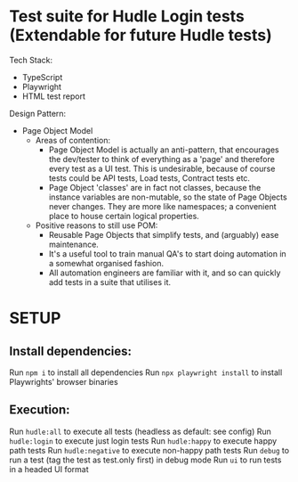 # Test suite for Hudle Login tests (Extendable for future Hudle tests)
Tech Stack:
 - TypeScript
 - Playwright
 - HTML test report

Design Pattern:
 - Page Object Model
    - Areas of contention:
        * Page Object Model is actually an anti-pattern, that encourages the dev/tester to 
          think of everything as a 'page' and therefore every test as a UI test. This is 
          undesirable, because of course tests could be API tests, Load tests, Contract tests etc.
        * Page Object 'classes' are in fact not classes, because the instance variables are non-mutable, 
          so the state of Page Objects never changes. They are more like namespaces; a convenient place to 
          house certain logical properties.
    - Positive reasons to still use POM:
        * Reusable Page Objects that simplify tests, and (arguably) ease maintenance.
        * It's a useful tool to train manual QA's to start doing automation in a somewhat organised fashion.
        * All automation engineers are familiar with it, and so can quickly add tests in a suite that utilises it.

# SETUP

## Install dependencies:
Run `npm i` to install all dependencies
Run `npx playwright install` to install Playwrights' browser binaries


## Execution:
Run `hudle:all` to execute all tests (headless as default: see config)
Run `hudle:login` to execute just login tests
Run `hudle:happy` to execute happy path tests
Run `hudle:negative` to execute non-happy path tests
Run `debug` to run a test (tag the test as test.only first) in debug mode
Run `ui` to run tests in a headed UI format